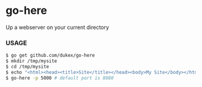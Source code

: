 go-here
=======

Up a webserver on your current directory



### USAGE

```  bash
$ go get github.com/dukex/go-here
$ mkdir /tmp/mysite
$ cd /tmp/mysite
$ echo "<html><head><title>Site</title></head><body>My Site</body></html>" > index.html
$ go-here -p 5000 # default port is 8080
```
